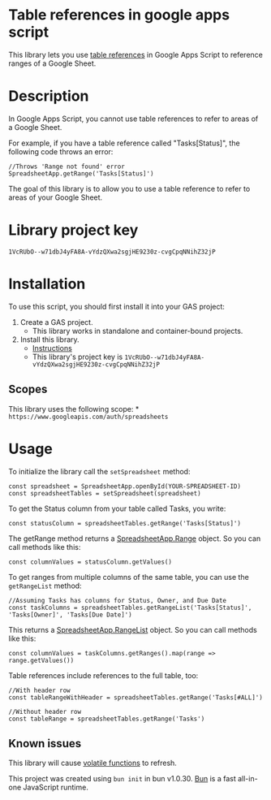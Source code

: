 # Table references in google apps script

This library lets you use [table references](https://support.google.com/docs/answer/14239833?hl=en#:~:text=use%20table%20references) in Google Apps Script to reference ranges of a Google Sheet.

# Description
In Google Apps Script, you cannot use table references to refer to areas of a Google Sheet. 

For example, if you have a table reference called "Tasks[Status\]", the following code throws an error:
```
//Throws 'Range not found' error
SpreadsheetApp.getRange('Tasks[Status]')
```
The goal of this library is to allow you to use a table reference to refer to areas of your Google Sheet.

# Library project key
`1VcRUbO--w71dbJ4yFA8A-vYdzQXwa2sgjHE9230z-cvgCpqNNihZ32jP`

# Installation
To use this script, you should first install it into your GAS project:
1. Create a GAS project.
	* This library works in standalone and container-bound projects.
2. Install this library.
	* [Instructions](https://developers.google.com/apps-script/guides/libraries)
	* This library's project key is `1VcRUbO--w71dbJ4yFA8A-vYdzQXwa2sgjHE9230z-cvgCpqNNihZ32jP`

## Scopes
This library uses the following scope:
	* `https://www.googleapis.com/auth/spreadsheets`

# Usage
To initialize the library call the `setSpreadsheet` method:
```
const spreadsheet = SpreadsheetApp.openById(YOUR-SPREADSHEET-ID)
const spreadsheetTables = setSpreadsheet(spreadsheet)
```
To get the Status column from your table called Tasks, you write:
```
const statusColumn = spreadsheetTables.getRange('Tasks[Status]')
```
The getRange method returns a [SpreadsheetApp.Range](https://developers.google.com/apps-script/reference/spreadsheet/range) object. So you can call methods like this:
```
const columnValues = statusColumn.getValues()
```
To get ranges from multiple columns of the same table, you can use the `getRangeList` method:
```
//Assuming Tasks has columns for Status, Owner, and Due Date
const taskColumns = spreadsheetTables.getRangeList('Tasks[Status]', 'Tasks[Owner]', 'Tasks[Due Date]')
```
This returns a [SpreadsheetApp.RangeList](https://developers.google.com/apps-script/reference/spreadsheet/range-list) object. So you can call methods like this:
```
const columnValues = taskColumns.getRanges().map(range => range.getValues())
```
Table references include references to the full table, too:
```
//With header row
const tableRangeWithHeader = spreadsheetTables.getRange('Tasks[#ALL]')

//Without header row
const tableRange = spreadsheetTables.getRange('Tasks')
```

## Known issues
This library will cause [volatile functions](https://support.google.com/docs/answer/12159115?hl=en#:~:text=Reference%20your%20volatile%20function%20efficiently,TODAY()%20refreshes%20every%20day.) to refresh.

This project was created using `bun init` in bun v1.0.30. [Bun](https://bun.sh) is a fast all-in-one JavaScript runtime.
